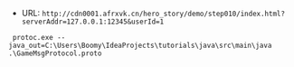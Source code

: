 
* URL: `http://cdn0001.afrxvk.cn/hero_story/demo/step010/index.html?serverAddr=127.0.0.1:12345&userId=1`

` protoc.exe --java_out=C:\Users\Boomy\IdeaProjects\tutorials\java\src\main\java .\GameMsgProtocol.proto`

